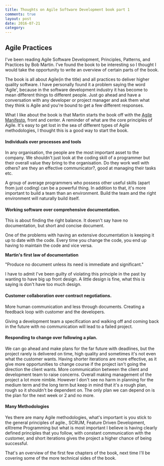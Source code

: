 ```yaml
---
title: Thoughts on Agile Software Development book part 1
comments: true
layout: post
date: 2016-07-21
category: 
---
```


## Agile Practices

I've been reading Agile Software Development, Principles, Patterns, and Practices by Bob Martin. I've found the book to be interesting so I thought I would take the opportunity to write an overview of certain parts of the book.

The book is all about Agile(in the title) and all practices to deliver higher quality software. I have personally found it a problem saying the word 'Agile', because in the software development industry it has become to mean different things to different people. Just go ahead and have a conversation with any developer or project manager and ask them what they think is Agile and you're bound to get a few different responses.

What I like about the book is that Martin starts the book off with the [Agile Manifesto](http://agilemanifesto.org/), front and center. A reminder of what are the core principles of Agile. It's easy to get lost in the sea of different types of Agile methodologies, I thought this is a good way to start the book.

#### Individuals over processes and tools

In any organisation, the people are the most important asset to the company. We shouldn't just look at the coding skill of a programmer but their overall value they bring to the organisation. Do they work well with others? are they an effective communicator?, good at managing their tasks etc. 

A group of average programmers who possess other useful skills (apart from just coding) can be a powerful thing. In addition to that, it's more important to build a team than an environment. Build the team and the right environment will naturally build itself.

#### Working software over comprehensive documentation. 

This is about finding the right balance. It doesn't say have no documentation, but short and concise document. 

One of the problems with having an extensive documentation is keeping it up to date with the code. Every time you change the code, you end up having to maintain the code and vice versa.

**Martin's first law of documentation**

"Produce no document unless its need is immediate and significant."

I have to admit I've been guilty of violating this principle in the past by wanting to have big up front design. A little design is fine, what this is saying is don't have too much design. 

#### Customer collaboration over contract negotiations. 

More human communication and less through documents. Creating a feedback loop with customer and the developers. 

Giving a development team a specification and walking off and coming back in the future with no communication will lead to a failed project. 

#### Responding to change over following a plan. 

We can go ahead and make plans for the far future with deadlines, but the project rarely is delivered on time, high quality and sometimes it's not even what the customer wants. Having shorter iterations are more effective, as it give more opportunities to change course if the project isn't going the direction the client wants. More communication between the client and development team to raise concerns. Overall making management of the project a lot more nimble. However I don't see no harm in planning for the medium term and the long term but keep in mind that it's a rough plan, rough so it shouldn't be dependent on. The only plan we can depend on is the plan for the next week or 2 and no more.

#### Many Methodologies

Yes there are many Agile methodologies,  what's important is you stick to the general principles of agile., SCRUM, Feature Driven Development, eXtreme Programming but what is most important I believe is having clearly defined principles that you follow, with constant communication with the customer, and short iterations gives the project a higher chance of being successful.

That's an overview of the first few chapters of the book, next time I'll be covering some of the more technical sides of the book.

